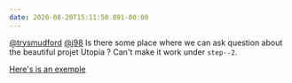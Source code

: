```yaml
---
date: 2020-08-20T15:11:50.891-00:00
---
```

[@trysmudford](https://twitter.com/trysmudford) [@j98](https://twitter.com/j98) Is there some place where we can ask question about the beautiful projet Utopia ? Can't make it work under `step--2`.

[Here's is an exemple](https://web.archive.org/web/20201130181835/https://codepen.io/alienlebarge/pen/mdPrNNN?editors=1100)
